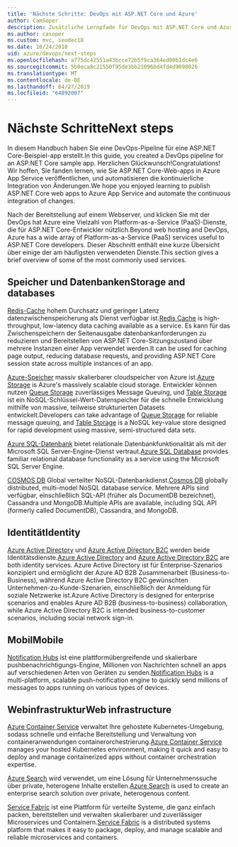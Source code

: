 ```yaml
---
title: 'Nächste Schritte: DevOps mit ASP.NET Core und Azure'
author: CamSoper
description: Zusätzliche Lernpfade für DevOps mit ASP.NET Core und Azure.
ms.author: casoper
ms.custom: mvc, seodec18
ms.date: 10/24/2018
uid: azure/devops/next-steps
ms.openlocfilehash: a775dc42551a43bcce72b5f9ca364ed00b1dc4e6
ms.sourcegitcommit: 5b0eca8c21550f95de3bb21096bd4fd4d9098026
ms.translationtype: MT
ms.contentlocale: de-DE
ms.lasthandoff: 04/27/2019
ms.locfileid: "64892007"
---
```

# <a name="next-steps"></a><span data-ttu-id="e49d9-103">Nächste Schritte</span><span class="sxs-lookup"><span data-stu-id="e49d9-103">Next steps</span></span>

<span data-ttu-id="e49d9-104">In diesem Handbuch haben Sie eine DevOps-Pipeline für eine ASP.NET Core-Beispiel-app erstellt.</span><span class="sxs-lookup"><span data-stu-id="e49d9-104">In this guide, you created a DevOps pipeline for an ASP.NET Core sample app.</span></span> <span data-ttu-id="e49d9-105">Herzlichen Glückwunsch!</span><span class="sxs-lookup"><span data-stu-id="e49d9-105">Congratulations!</span></span> <span data-ttu-id="e49d9-106">Wir hoffen, Sie fanden lernen, wie Sie ASP.NET Core-Web-apps in Azure App Service veröffentlichen, und automatisieren die kontinuierliche Integration von Änderungen.</span><span class="sxs-lookup"><span data-stu-id="e49d9-106">We hope you enjoyed learning to publish ASP.NET Core web apps to Azure App Service and automate the continuous integration of changes.</span></span>

<span data-ttu-id="e49d9-107">Nach der Bereitstellung auf einem Webserver, und klicken Sie mit der DevOps hat Azure eine Vielzahl von Platform-as-a-Service (PaaS)-Dienste, die für ASP.NET Core-Entwickler nützlich.</span><span class="sxs-lookup"><span data-stu-id="e49d9-107">Beyond web hosting and DevOps, Azure has a wide array of Platform-as-a-Service (PaaS) services useful to ASP.NET Core developers.</span></span> <span data-ttu-id="e49d9-108">Dieser Abschnitt enthält eine kurze Übersicht über einige der am häufigsten verwendeten Dienste.</span><span class="sxs-lookup"><span data-stu-id="e49d9-108">This section gives a brief overview of some of the most commonly used services.</span></span>

## <a name="storage-and-databases"></a><span data-ttu-id="e49d9-109">Speicher und Datenbanken</span><span class="sxs-lookup"><span data-stu-id="e49d9-109">Storage and databases</span></span>

<span data-ttu-id="e49d9-110">[Redis-Cache](/azure/redis-cache/) hohem Durchsatz und geringer Latenz datenzwischenspeicherung als Dienst verfügbar ist.</span><span class="sxs-lookup"><span data-stu-id="e49d9-110">[Redis Cache](/azure/redis-cache/) is high-throughput, low-latency data caching available as a service.</span></span> <span data-ttu-id="e49d9-111">Es kann für das Zwischenspeichern der Seitenausgabe datenbankanforderungen zu reduzieren und Bereitstellen von ASP.NET Core-Sitzungszustand über mehrere Instanzen einer App verwendet werden.</span><span class="sxs-lookup"><span data-stu-id="e49d9-111">It can be used for caching page output, reducing database requests, and providing ASP.NET Core session state across multiple instances of an app.</span></span>

<span data-ttu-id="e49d9-112">[Azure-Speicher](/azure/storage/) massiv skalierbarer cloudspeicher von Azure ist.</span><span class="sxs-lookup"><span data-stu-id="e49d9-112">[Azure Storage](/azure/storage/) is Azure's massively scalable cloud storage.</span></span> <span data-ttu-id="e49d9-113">Entwickler können nutzen [Queue Storage](/azure/storage/queues/storage-queues-introduction) zuverlässiges Message Queuing, und [Table Storage](/azure/storage/tables/table-storage-overview) ist ein NoSQL-Schlüssel-Wert-Datenspeicher für die schnelle Entwicklung mithilfe von massive, teilweise strukturierten Datasets entwickelt.</span><span class="sxs-lookup"><span data-stu-id="e49d9-113">Developers can take advantage of [Queue Storage](/azure/storage/queues/storage-queues-introduction) for reliable message queuing, and [Table Storage](/azure/storage/tables/table-storage-overview) is a NoSQL key-value store designed for rapid development using massive, semi-structured data sets.</span></span>

<span data-ttu-id="e49d9-114">[Azure SQL-Datenbank](/azure/sql-database/) bietet relationale Datenbankfunktionalität als mit der Microsoft SQL Server-Engine-Dienst vertraut.</span><span class="sxs-lookup"><span data-stu-id="e49d9-114">[Azure SQL Database](/azure/sql-database/) provides familiar relational database functionality as a service using the Microsoft SQL Server Engine.</span></span>

<span data-ttu-id="e49d9-115">[COSMOS DB](/azure/cosmos-db/) Global verteilter NoSQL-Datenbankdienst.</span><span class="sxs-lookup"><span data-stu-id="e49d9-115">[Cosmos DB](/azure/cosmos-db/) globally distributed, multi-model NoSQL database service.</span></span> <span data-ttu-id="e49d9-116">Mehrere APIs sind verfügbar, einschließlich SQL-API (früher als DocumentDB bezeichnet), Cassandra und MongoDB.</span><span class="sxs-lookup"><span data-stu-id="e49d9-116">Multiple APIs are available, including SQL API (formerly called DocumentDB), Cassandra, and MongoDB.</span></span>

## <a name="identity"></a><span data-ttu-id="e49d9-117">Identität</span><span class="sxs-lookup"><span data-stu-id="e49d9-117">Identity</span></span>

<span data-ttu-id="e49d9-118">[Azure Active Directory](/azure/active-directory/) und [Azure Active Directory B2C](/azure/active-directory-b2c/) werden beide Identitätsdienste.</span><span class="sxs-lookup"><span data-stu-id="e49d9-118">[Azure Active Directory](/azure/active-directory/) and [Azure Active Directory B2C](/azure/active-directory-b2c/) are both identity services.</span></span> <span data-ttu-id="e49d9-119">Azure Active Directory ist für Enterprise-Szenarios konzipiert und ermöglicht der Azure AD B2B Zusammenarbeit (Business-to-Business), während Azure Active Directory B2C gewünschten Unternehmen-zu-Kunde-Szenarien, einschließlich der Anmeldung für soziale Netzwerke ist.</span><span class="sxs-lookup"><span data-stu-id="e49d9-119">Azure Active Directory is designed for enterprise scenarios and enables Azure AD B2B (business-to-business) collaboration, while Azure Active Directory B2C is intended business-to-customer scenarios, including social network sign-in.</span></span>

## <a name="mobile"></a><span data-ttu-id="e49d9-120">Mobil</span><span class="sxs-lookup"><span data-stu-id="e49d9-120">Mobile</span></span>

<span data-ttu-id="e49d9-121">[Notification Hubs](/azure/notification-hubs/) ist eine plattformübergreifende und skalierbare pushbenachrichtigungs-Engine, Millionen von Nachrichten schnell an apps auf verschiedenen Arten von Geräten zu senden.</span><span class="sxs-lookup"><span data-stu-id="e49d9-121">[Notification Hubs](/azure/notification-hubs/) is a multi-platform, scalable push-notification engine to quickly send millions of messages to apps running on various types of devices.</span></span>

## <a name="web-infrastructure"></a><span data-ttu-id="e49d9-122">Webinfrastruktur</span><span class="sxs-lookup"><span data-stu-id="e49d9-122">Web infrastructure</span></span>

<span data-ttu-id="e49d9-123">[Azure Container Service](/azure/aks/) verwaltet Ihre gehostete Kubernetes-Umgebung, sodass schnelle und einfache Bereitstellung und Verwaltung von containeranwendungen containerorchestrierung.</span><span class="sxs-lookup"><span data-stu-id="e49d9-123">[Azure Container Service](/azure/aks/) manages your hosted Kubernetes environment, making it quick and easy to deploy and manage containerized apps without container orchestration expertise.</span></span>

<span data-ttu-id="e49d9-124">[Azure Search](/azure/search/) wird verwendet, um eine Lösung für Unternehmenssuche über private, heterogene Inhalte erstellen.</span><span class="sxs-lookup"><span data-stu-id="e49d9-124">[Azure Search](/azure/search/) is used to create an enterprise search solution over private, heterogenous content.</span></span>

<span data-ttu-id="e49d9-125">[Service Fabric](/azure/service-fabric/) ist eine Plattform für verteilte Systeme, die ganz einfach packen, bereitstellen und verwalten skalierbarer und zuverlässiger Microservices und Containern.</span><span class="sxs-lookup"><span data-stu-id="e49d9-125">[Service Fabric](/azure/service-fabric/) is a distributed systems platform that makes it easy to package, deploy, and manage scalable and reliable microservices and containers.</span></span>

